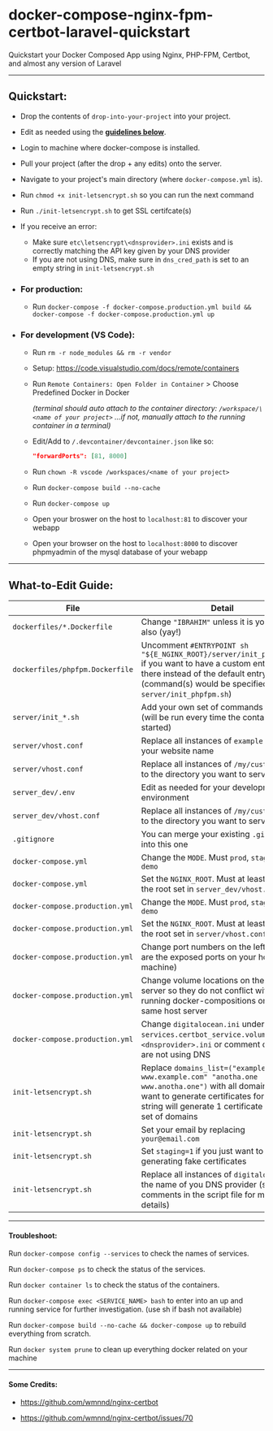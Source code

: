 # docker-compose-nginx-fpm-certbot-laravel-quickstart

 Quickstart your Docker Composed App using Nginx, PHP-FPM, Certbot, and almost any version of Laravel

---


## Quickstart:
- Drop the contents of `drop-into-your-project` into your project.

- Edit as needed using the **[guidelines below](https://github.com/Ibsardar/docker-compose-nginx-fpm-certbot-laravel-quickstart#what-to-edit-guide)**.

- Login to machine where docker-compose is installed.

- Pull your project (after the drop + any edits) onto the server.

- Navigate to your project's main directory (where `docker-compose.yml` is).

- Run `chmod +x init-letsencrypt.sh` so you can run the next command

- Run `./init-letsencrypt.sh` to get SSL certifcate(s)

- If you receive an error:

  - Make sure `etc\letsencrypt\<dnsprovider>.ini` exists and is correctly matching the API key given by your DNS provider
  - If you are not using DNS, make sure in `dns_cred_path` is set to an empty string in `init-letsencrypt.sh`

- ### For production:

  - Run `docker-compose -f docker-compose.production.yml build && docker-compose -f docker-compose.production.yml up`
  
- ### For development (VS Code):

    - Run `rm -r node_modules && rm -r vendor`
  
    - Setup: https://code.visualstudio.com/docs/remote/containers
  
    - Run `Remote Containers: Open Folder in Container` > Choose Predefined Docker in Docker
    
      *(terminal should auto attach to the container directory: `/workspace/\<name of your project>`
      ...if not, manually attach to the running container in a terminal)*
      
    - Edit/Add to `/.devcontainer/devcontainer.json` like so:
    
      ```` json
      "forwardPorts": [81, 8000]
      ````
  
    - Run `chown -R vscode /workspaces/<name of your project>`
    
    - Run `docker-compose build --no-cache`
    
    - Run `docker-compose up`
    
    - Open your broswer on the host to `localhost:81` to discover your webapp
    
    - Open your browser on the host to `localhost:8000` to discover phpmyadmin of the mysql database of your webapp

---

## What-to-Edit Guide:

File | Detail | Example
--- | --- | ---
`dockerfiles/*.Dockerfile` | Change `"IBRAHIM"` unless it is your name also (yay!) | `LABEL MAINTAINER="JOHN DOE"`
`dockerfiles/phpfpm.Dockerfile` | Uncomment `#ENTRYPOINT sh "${E_NGINX_ROOT}/server/init_phpfpm.sh"` if you want to have a custom entrypoint there instead of the default entrypoint (command(s) would be specified in `server/init_phpfpm.sh`) | `ENTRYPOINT sh "${E_NGINX_ROOT}/server/init_phpfpm.sh"`
`server/init_*.sh` | Add your own set of commands to be run (will be run every time the container is started) | `echo container started!`
`server/vhost.conf` | Replace all instances of `example.org` with your website name | `example.org`
`server/vhost.conf` | Replace all instances of `/my/custom/root` to the directory you want to serve | `/var/www/html/public`
`server_dev/.env` | Edit as needed for your development environment |
`server_dev/vhost.conf` | Replace all instances of `/my/custom/root` to the directory you want to serve | `/var/www/html/public`
`.gitignore` | You can merge your existing `.gitignore` into this one | 
`docker-compose.yml` | Change the `MODE`. Must `prod`, `stage`, `dev`, or `demo` | `MODE: dev`
`docker-compose.yml` | Set the `NGINX_ROOT`. Must at least prepend the root set in `server_dev/vhost.conf` | `NGINX_ROOT: /var/www/html`
`docker-compose.production.yml` | Change the `MODE`. Must `prod`, `stage`, `dev`, or `demo` | `MODE: prod`
`docker-compose.production.yml` | Set the `NGINX_ROOT`. Must at least prepend the root set in `server/vhost.conf` | `NGINX_ROOT: /var/www/html`
`docker-compose.production.yml` | Change port numbers on the left (these are the exposed ports on your host machine) | `8080:80` *(if you want `example.com:8080`)*
`docker-compose.production.yml` | Change volume locations on the host server so they do not conflict with other running docker-compositions on the same host server | `/docker/\<MY_PROJECT\>/volumes/nginx_logs:/var/log/nginx`
`docker-compose.production.yml` | Change `digitalocean.ini` under `services.certbot_service.volumes` to `\<dnsprovider>.ini` or comment out if you are not using DNS | `/etc/letsencrypt/cloudflare.ini:/etc/letsencrypt/cloudflare.ini`
`init-letsencrypt.sh` | Replace `domains_list=("example.com www.example.com" "anotha.one www.anotha.one")` with all domains you want to generate certificates for. Each string will generate 1 certificate for that set of domains | `domains_list=("example.com www.example.com")`
`init-letsencrypt.sh` | Set your email by replacing `your@email.com` | `johndoe@gmail.com`
`init-letsencrypt.sh` | Set `staging=1` if you just want to test generating fake certificates | `staging=1`
`init-letsencrypt.sh` | Replace all instances of `digitalocean` with the name of you DNS provider (see comments in the script file for more details) | `cloudflare`

---

#### Troubleshoot:
Run `docker-compose config --services` to check the names of services.

Run `docker-compose ps` to check the status of the services.

Run `docker container ls` to check the status of the containers.

Run `docker-compose exec <SERVICE_NAME> bash` to enter into an up and running service for further investigation. (use sh if bash not available)

Run `docker-compose build --no-cache && docker-compose up` to rebuild everything from scratch.

Run `docker system prune` to clean up everything docker related on your machine

---

#### Some Credits:

- https://github.com/wmnnd/nginx-certbot

- https://github.com/wmnnd/nginx-certbot/issues/70
